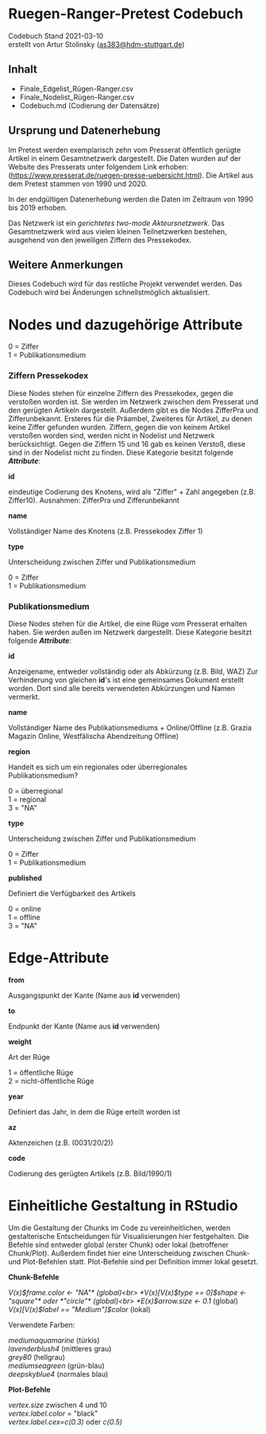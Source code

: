 # Ruegen-Ranger-Pretest Codebuch #
Codebuch Stand 2021-03-10<br>
erstellt von Artur Stolinsky (as383@hdm-stuttgart.de)

## Inhalt
- Finale_Edgelist_Rügen-Ranger.csv
- Finale_Nodelist_Rügen-Ranger.csv 
- Codebuch.md (Codierung der Datensätze)

## Ursprung und Datenerhebung

Im Pretest werden exemplarisch zehn vom Presserat öffentlich gerügte Artikel in einem Gesamtnetzwerk dargestellt. Die Daten wurden auf der Website des Presserats unter folgendem Link erhoben: (https://www.presserat.de/ruegen-presse-uebersicht.html). Die Artikel aus dem Pretest stammen von 1990 und 2020.

In der endgültigen Datenerhebung werden die Daten im Zeitraum von 1990 bis 2019 erhoben. 

Das Netzwerk ist ein *gerichtetes two-mode Akteursnetzwerk*. Das Gesamtnetzwerk wird aus vielen kleinen Teilnetzwerken bestehen, ausgehend von den jeweiligen Ziffern des Pressekodex.

## Weitere Anmerkungen

Dieses Codebuch wird für das restliche Projekt verwendet werden. Das Codebuch wird bei Änderungen schnellstmöglich aktualisiert.

# Nodes und dazugehörige Attribute


0 = Ziffer<br>
1 = Publikationsmedium


### Ziffern Pressekodex

Diese Nodes stehen für einzelne Ziffern des Pressekodex, gegen die verstoßen worden ist. Sie werden im Netzwerk zwischen dem Presserat und den gerügten Artikeln dargestellt. Außerdem gibt es die Nodes ZifferPra und Zifferunbekannt. Ersteres für die Präambel, Zweiteres für Artikel, zu denen keine Ziffer gefunden wurden. Ziffern, gegen die von keinem Artikel verstoßen worden sind, werden nicht in Nodelist und Netzwerk berücksichtigt. Gegen die Ziffern 15 und 16 gab es keinen Verstoß, diese sind in der Nodelist nicht zu finden.
Diese Kategorie besitzt folgende ***Attribute***:

**id**

eindeutige Codierung des Knotens, wird als "Ziffer" + Zahl angegeben (z.B. Ziffer10). Ausnahmen: ZifferPra und Zifferunbekannt

**name**

Vollständiger Name des Knotens (z.B. Pressekodex Ziffer 1)

**type**

Unterscheidung zwischen Ziffer und Publikationsmedium

0 = Ziffer<br>
1 = Publikationsmedium


### Publikationsmedium

Diese Nodes stehen für die Artikel, die eine Rüge vom Presserat erhalten haben. Sie werden außen im Netzwerk dargestellt. Diese Kategorie besitzt folgende ***Attribute***:

**id**

Anzeigename, entweder vollständig oder als Abkürzung (z.B. Bild, WAZ)
Zur Verhinderung von gleichen **id**'s ist eine gemeinsames Dokument erstellt worden. Dort sind alle bereits verwendeten Abkürzungen und Namen vermerkt.

**name**

Vollständiger Name des Publikationsmediums + Online/Offline (z.B. Grazia Magazin Online, Westfälischa Abendzeitung Offline)

**region**

Handelt es sich um ein regionales oder überregionales Publikationsmedium?

0 = überregional<br>
1 = regional<br>
3 = "NA"

**type**

Unterscheidung zwischen Ziffer und Publikationsmedium

0 = Ziffer<br>
1 = Publikationsmedium

**published**

Definiert die Verfügbarkeit des Artikels

0 = online<br>
1 = offline<br>
3 = "NA"


# Edge-Attribute

**from**

Ausgangspunkt der Kante (Name aus **id** verwenden)

**to**

Endpunkt der Kante (Name aus **id** verwenden)

**weight**

Art der Rüge

1 = öffentliche Rüge<br>
2 = nicht-öffentliche Rüge

**year**

Definiert das Jahr, in dem die Rüge erteilt worden ist

**az**

Aktenzeichen (z.B. (0031/20/2))

**code**

Codierung des gerügten Artikels (z.B. Bild/1990/1)

# Einheitliche Gestaltung in RStudio

Um die Gestaltung der Chunks im Code zu vereinheitlichen, werden gestalterische Entscheidungen für Visualisierungen hier festgehalten. Die Befehle sind entweder global (erster Chunk) oder lokal (betroffener Chunk/Plot). Außerdem findet hier eine Unterscheidung zwischen Chunk- und Plot-Befehlen statt. Plot-Befehle sind per Definition immer lokal gesetzt.

**Chunk-Befehle**

*V(x)$frame.color <- "NA"* (global)<br>
*V(x)[V(x)$type == 0]$shape <- "square"* oder *"circle"* (global)<br>
*E(x)$arrow.size <- 0.1* (global)<br>
*V(x)[V(x)$label == "Medium"]$color* (lokal)

Verwendete Farben:

*mediumaquamarine* (türkis)<br>
*lavenderblush4* (mittleres grau)<br>
*grey80* (hellgrau)<br>
*mediumseagreen* (grün-blau)<br>
*deepskyblue4* (normales blau)


**Plot-Befehle**

*vertex.size* zwischen 4 und 10<br>
*vertex.label.color* = "black"<br>
*vertex.label.cex=c(0.3)* oder *c(0.5)*
